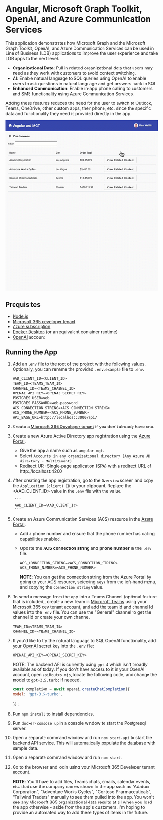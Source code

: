 # Angular, Microsoft Graph Toolkit, OpenAI, and Azure Communication Services

This application demonstrates how Microsoft Graph and the Microsoft Graph Toolkit, OpenAI, and Azure Communication Services can be used in Line of Business (LOB) applications to improve the user experience and take LOB apps to the next level.

- **Organizational Data**: Pull in related organizational data that users may need as they work with customers to avoid context switching.
- **AI**: Enable natural language to SQL queries using OpenAI to enable users to ask questions in natural language and get answers back in SQL.
- **Enhanced Communication**: Enable in-app phone calling to customers and SMS functionality using Azure Communication Services.

Adding these features reduces the need for the user to switch to Outlook, Teams, OneDrive, other custom apps, their phone, etc. since the specific data and functionality they need is provided directly in the app.

![App Demo](/images/demo.gif)

## Prequisites

- [Node.js](https://nodejs.org)
- [Microsoft 365 developer tenant](https://developer.microsoft.com/microsoft-365/dev-program)
- [Azure subscription](https://azure.microsoft.com/free/)
- [Docker Desktop](https://www.docker.com/get-started/) (or an equivalent container runtime)
- [OpenAI](https://platform.openai.com/account) account

## Running the App

1. Add an `.env` file to the root of the project with the following values. Optionally, you can rename the provided `.env.example` file to `.env`.

    ```
    AAD_CLIENT_ID=<CLIENT_ID>
    TEAM_ID=<TEAMS_TEAM_ID>
    CHANNEL_ID=<TEAMS_CHANNEL_ID>
    OPENAI_API_KEY=<OPENAI_SECRET_KEY>
    POSTGRES_USER=web
    POSTGRES_PASSWORD=web-password
    ACS_CONNECTION_STRING=<ACS_CONNECTION_STRING>
    ACS_PHONE_NUMBER=<ACS_PHONE_NUMBER>
    API_BASE_URL=http://localhost:3000/api/
    ```

1. Create a [Microsoft 365 Developer tenant](https://developer.microsoft.com/en-us/microsoft-365/dev-program) if you don't already have one. 

1. Create a new Azure Active Directory app registration using the [Azure Portal](https://portal.azure.com/#view/Microsoft_AAD_IAM/ActiveDirectoryMenuBlade/~/RegisteredApps).

    - Give the app a name such as `angular-mgt`.
    - Select `Accounts in any organizational directory (Any Azure AD directory - Multitenant)`
    - Redirect URI: Single-page application (SPA) with a redirect URL of http://localhost:4200

1. After creating the app registration, go to the `Overview` screen and copy the `Application (client) ID` to your clipboard. Replace the <AAD_CLIENT_ID> value in the `.env` file with the value.

        ```
        AAD_CLIENT_ID=<AAD_CLIENT_ID>
        ```

1. Create an Azure Communication Services (ACS) resource in the [Azure Portal](https://portal.azure.com/#view/HubsExtension/BrowseResource/resourceType/Microsoft.Communication%2FCommunicationServices).

    - Add a phone number and ensure that the phone number has calling capabilities enabled. 

    - Update the **ACS connection string** and **phone number** in the `.env` file.

        ```
        ACS_CONNECTION_STRING=<ACS_CONNECTION_STRING>
        ACS_PHONE_NUMBER=<ACS_PHONE_NUMBER>
        ```

        **NOTE**: You can get the connection string from the Azure Portal by going to your ACS resource, selecting `Keys` from the left-hand menu, and copying the `connection string` value.

1. To send a message from the app into a Teams Channel (optional feature that is included), create a new Team in [Microsoft Teams](https://teams.microsoft.com) using your Microsoft 365 dev tenant account, and add the team Id and channel Id values into the `.env` file. You can use the "General" channel to get the channel Id or create your own channel.

    ```
    TEAM_ID=<TEAMS_TEAM_ID>
    CHANNEL_ID=<TEAMS_CHANNEL_ID>
    ```

1. If you'd like to try the natural language to SQL OpenAI functionality, add your [OpenAI](https://platform.openai.com/account/api-keys) secret key into the `.env` file:

    ```
    OPENAI_API_KEY=<OPENAI_SECRET_KEY>
    ```

    NOTE: The backend API is currently using `gpt-4` which isn't broadly available as of today. If you don't have access to it in your OpenAI account, open `apiRoutes.mjs`, locate the following code, and change the model to `gpt-3.5.turbo` if needed.

    ```javascript
    const completion = await openai.createChatCompletion({
    model: 'gpt-3.5-turbo', 
    ...
    });
    ```

1. Run `npm install` to install dependencies.

1. Run `docker-compose up` in a console window to start the Postgresql server.

1. Open a separate command window and run `npm start-api` to start the backend API service. This will automatically populate the database with sample data.

1. Open a separate command window and run `npm start`.

1. Go to the browser and login using your Microsoft 365 Developer tenant account. 

    **NOTE**: You'll have to add files, Teams chats, emails, calendar events, etc. that use the company names shown in the app such as "Adatum Corporation", "Adventure Works Cycles", "Contoso Pharmaceuticals", "Tailwind Traders" manually to see them pulled into the app. You won't see any Microsoft 365 organizational data results at all when you load the app otherwise - aside from the app's customers. I'm hoping to provide an automated way to add these types of items in the future.

